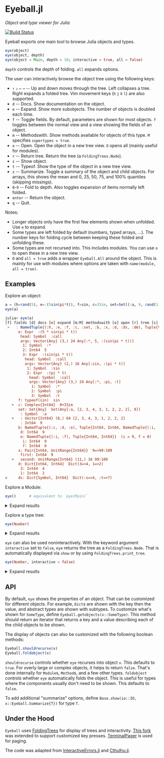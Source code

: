 # Eyeball.jl
*Object and type viewer for Julia*

[![Build Status](https://github.com/tshort/Eyeball.jl/workflows/CI/badge.svg)](https://github.com/tshort/Eyeball.jl/actions)

Eyeball exports one main tool to browse Julia objects and types.


```julia
eye(object)
eye(object, depth)
eye(object = Main, depth = 10; interactive = true, all = false)
```

`depth` controls the depth of folding. `all` expands options.

The user can interactively browse the object tree using the following keys:

* `↑` `↓` `←` `→` -- Up and down moves through the tree. Left collapses a tree. Right expands a folded tree. Vim movement keys (`h` `j` `k` `l`) are also supported.
* `d` -- Docs. Show documentation on the object.
* `e` -- Expand. Show more subobjects. The number of objects is doubled each time.
* `f` -- Toggle fields. By default, parameters are shown for most objects.
  `f` toggles between the normal view and a view showing the fields of an object.
* `m` -- Methodswith. Show methods available for objects of this type. `M` specifies `supertypes = true`.
* `o` -- Open. Open the object in a new tree view. `O` opens all (mainly useful for modules).
* `r` -- Return tree. Return the tree (a `FoldingTrees.Node`). 
* `s` -- Show object.
* `t` -- Typeof. Show the type of the object in a new tree view.
* `z` -- Summarize. Toggle a summary of the object and child objects. 
  For arrays, this shows the mean and 0, 25, 50, 75, and 100% quantiles (skipping missings).
* `0`-`9` -- Fold to depth. Also toggles expansion of items normally left folded.
* `enter` -- Return the object.
* `q` -- Quit.

Notes:

* Longer objects only have the first few elements shown when unfolded. Use `e` to expand.
* Some types are left folded by default (numbers, typed arrays, ...).
  The number keys for folding cycle between keeping these folded and unfolding these.
* Some types are not recursed into. This includes modules. You can use `o` to open these in a new tree view.
* `O` and `all = true` adds a wrapper `Eyeball.All` around the object.
  This is mainly for use with modules where options are taken with `name(module, all = true)`.

## Examples

Explore an object:

```julia
a = (h=rand(5), e=:(5sin(pi*t)), f=sin, c=33im, set=Set((:a, 9, rand(1:5, 8))), b=(c=1,d=9,e=(i=9,f=0)), x=9 => 99:109, d=Dict(1=>2, 3=>4), ds=Dict(:s=>4,:t=>7), dm=Dict(1=>9, "x"=>8))
eye(a)
```
```jl
julia> eye(a)
[f] fields [d] docs [e] expand [m/M] methodswith [o] open [r] tree [s] show [t] typeof [q] quit
 >   : NamedTuple{(:h, :e, :f, :c, :set, :b, :x, :d, :ds, :dm), Tuple{Vector{Float64}, Expr, typeof(sin), Complex{Int64}   +  h: Vector{Float64} (5,) 40 [0.0799809, 0.501278, 0.82563, 0.990924, 0.842197]
      e: Expr  :(5 * sin(pi * t))
       head: Symbol  :call
       args: Vector{Any} (3,) 24 Any[:*, 5, :(sin(pi * t))]
        1: Symbol  :*
        2: Int64  5
        3: Expr  :(sin(pi * t))
         head: Symbol  :call
         args: Vector{Any} (2,) 16 Any[:sin, :(pi * t)]
          1: Symbol  :sin
          2: Expr  :(pi * t)
           head: Symbol  :call
           args: Vector{Any} (3,) 24 Any[:*, :pi, :t]
            1: Symbol  :*
            2: Symbol  :pi
            3: Symbol  :t
      f: typeof(sin)  sin
   +  c: Complex{Int64}  0+33im
      set: Set{Any}  Set(Any[:a, [2, 3, 4, 3, 1, 2, 2, 2], 9])
       : Symbol  :a
   +   : Vector{Int64} (8,) 64 [2, 3, 4, 3, 1, 2, 2, 2]
       : Int64  9
      b: NamedTuple{(:c, :d, :e), Tuple{Int64, Int64, NamedTuple{(:i, :f), Tuple{Int64, Int64}}}}  (c = 1, d = 9, e = (i       c: Int64  1
       d: Int64  9
       e: NamedTuple{(:i, :f), Tuple{Int64, Int64}}  (i = 9, f = 0)
        i: Int64  9
        f: Int64  0
      x: Pair{Int64, UnitRange{Int64}}  9=>99:109
       first: Int64  9
   +   second: UnitRange{Int64} (11,) 16 99:109
      d: Dict{Int64, Int64}  Dict(3=>4, 1=>2)
       3: Int64  4
       1: Int64  2
v     ds: Dict{Symbol, Int64}  Dict(:s=>4, :t=>7)
```

Explore a Module:


```julia
eye()      # equivalent to `eye(Main)`
```
<details>
  <summary>Expand results</summary>

```jl
julia> eye()
[f] fields [d] docs [e] expand [m/M] methodswith [o] open [r] tree [s] show [t] typeof [q] quit
 >   : Module  Main
      Base: Module  Base
      Core: Module  Core
      InteractiveUtils: Module  InteractiveUtils
      Main: Module  Main
      a: NamedTuple{(:h, :e, :f, :c, :set, :b, :x, :d, :ds, :dm), Tuple{Vector{Float64}, Expr, typeof(sin), Complex{Int6   +   h: Vector{Float64} (5,) 40 [0.0799809, 0.501278, 0.82563, 0.990924, 0.842197]
       e: Expr  :(5 * sin(pi * t))
        head: Symbol  :call
        args: Vector{Any} (3,) 24 Any[:*, 5, :(sin(pi * t))]
         1: Symbol  :*
         2: Int64  5
         3: Expr  :(sin(pi * t))
          head: Symbol  :call
          args: Vector{Any} (2,) 16 Any[:sin, :(pi * t)]
           1: Symbol  :sin
           2: Expr  :(pi * t)
            head: Symbol  :call
            args: Vector{Any} (3,) 24 Any[:*, :pi, :t]
             1: Symbol  :*
             2: Symbol  :pi
             3: Symbol  :t
       f: typeof(sin)  sin
   +   c: Complex{Int64}  0+33im
       set: Set{Any}  Set(Any[:a, [2, 3, 4, 3, 1, 2, 2, 2], 9])
        : Symbol  :a
   +    : Vector{Int64} (8,) 64 [2, 3, 4, 3, 1, 2, 2, 2]
        : Int64  9
       b: NamedTuple{(:c, :d, :e), Tuple{Int64, Int64, NamedTuple{(:i, :f), Tuple{Int64, Int64}}}}  (c = 1, d = 9, e = (        c: Int64  1
        d: Int64  9
        e: NamedTuple{(:i, :f), Tuple{Int64, Int64}}  (i = 9, f = 0)
         i: Int64  9
         f: Int64  0
       x: Pair{Int64, UnitRange{Int64}}  9=>99:109
v       first: Int64  9
```

</details>

Explore a type tree:

```julia
eye(Number)
```
<details>
  <summary>Expand results</summary>
  
```jl
julia> eye(Number)
[f] fields [d] docs [e] expand [m/M] methodswith [o] open [r] tree [s] show [t] typeof [q] quit
 >   : DataType  Number
   +  : UnionAll  Complex
      : DataType  Real
       : DataType  AbstractFloat
   +    : DataType  BigFloat
        : DataType  Float16
        : DataType  Float32
        : DataType  Float64
       : DataType  AbstractIrrational
   +    : UnionAll  Irrational
       : DataType  Integer
        : DataType  Bool
        : DataType  Signed
   +     : DataType  BigInt
         : DataType  Int128
         : DataType  Int16
         : DataType  Int32
         : DataType  Int64
         : DataType  Int8
        : DataType  Unsigned
         : DataType  UInt128
         : DataType  UInt16
         : DataType  UInt32
         : DataType  UInt64
         : DataType  UInt8
   +   : UnionAll  Rational
```

</details>

`eye` can also be used noninteractively.
With the keyword argument `interactive` set to `false`, `eye` returns the tree as a `FoldingTrees.Node`.
That is automatically displayed via `show` or by using `FoldingTrees.print_tree`.

```julia
eye(Number, interactive = false)
```
<details>
  <summary>Expand results</summary>
  
```jl
julia> eye(Number, interactive = false)
  DataType
├─ + : UnionAll Complex
└─   : DataType Real
   ├─   : DataType AbstractFloat
   │  ├─ + : DataType BigFloat
   │  ├─   : DataType Float16
   │  ├─   : DataType Float32
   │  └─   : DataType Float64
   ├─   : DataType AbstractIrrational
   │  └─ + : UnionAll Irrational
   ├─   : DataType Integer
   │  ├─   : DataType Bool
   │  ├─   : DataType Signed
   │  │  ├─ + : DataType BigInt
   │  │  ├─   : DataType Int128
   │  │  ├─   : DataType Int16
   │  │  ├─   : DataType Int32
   │  │  ├─   : DataType Int64
   │  │  └─   : DataType Int8
   │  └─   : DataType Unsigned
   │     ├─   : DataType UInt128
   │     ├─   : DataType UInt16
   │     ├─   : DataType UInt32
   │     ├─   : DataType UInt64
   │     └─   : DataType UInt8
   └─ + : UnionAll Rational
```

</details>


## API

By default, `eye` shows the properties of an object.
That can be customized for different objects.
For example, `Dict`s are shown with the key then the value, and abstract types are shown with subtypes.
To customize what's shown for `SomeType`, define `Eyeball.getobjects(x::SomeType)`.
This method should return an iterator that returns a key and a value describing each of the child objects to be shown.

The display of objects can also be customized with the following boolean methods:

```julia
Eyeball.shouldrecurse(x)   
Eyeball.foldobject(x)   
```

`shouldrecurse` controls whether `eye` recurses into object `x`.
This defaults to `true`.
For overly large or complex objects, it helps to return `false`.
That's done internally for `Module`s, `Method`s, and a few other types.
`foldobject` controls whether `eye` automatically folds the object.
This is useful for types where the components usually don't need to be shown.
This defaults to `false`.

To add additional "summarize" options, define `Base.show(io::IO, x::Eyeball.Summarize{T})` for type `T`.


## Under the Hood

`Eyeball` uses [FoldingTrees](https://github.com/JuliaCollections/FoldingTrees.jl) for display of trees and interactivity.
[This fork](https://github.com/MichaelHatherly/InteractiveErrors.jl/tree/master/src/vendor/FoldingTrees)
was extended to support customized key presses.
[TerminalPager](https://github.com/ronisbr/TerminalPager.jl) is used for paging.

The code was adapted from [InteractiveErrors.jl](https://github.com/MichaelHatherly/InteractiveErrors.jl)
 and [Cthulhu.jl](https://github.com/JuliaDebug/Cthulhu.jl).
